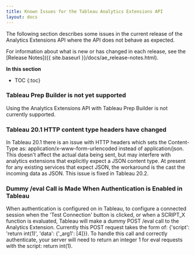 ```yaml
---
title: Known Issues for the Tableau Analytics Extensions API
layout: docs
--- 
```


The following section describes some issues in the current release of the Analytics Extensions API where the API does not behave as expected.  

For information about what is new or has changed in each release, see the [Release Notes]({{ site.baseurl }}/docs/ae_release-notes.html).

**In this section**

* TOC
{:toc}


### Tableau Prep Builder is not yet supported

Using the Analytics Extensions API with Tableau Prep Builder is not currently supported.

### Tableau 20.1 HTTP content type headers have changed

In Tableau 20.1 there is an issue with HTTP headers which sets the Content-Type as: application/x-www-form-urlencoded instead of application/json. This doesn't affect the actual data being sent, but may interfere with analytics extensions that explicitly expect a JSON content type. At present for any existing services that expect JSON, the workaround is the cast the incoming data as JSON. This issue is fixed in Tableau 20.2.

### Dummy /eval Call is Made When Authentication is Enabled in Tableau

When authentication is configured on in Tableau, to configure a connected session when the 'Test Connection' button is clicked, or when a SCRIPT_X function is evaluated, Tableau will make a dummy POST /eval call to the Analytics Extension.  Currently this POST request takes the form of: {'script': 'return int(1)', 'data': {'_arg1': [4]}}. To handle this call and correctly authenticate, your server will need to return an integer 1 for eval requests with the script: return int(1).
